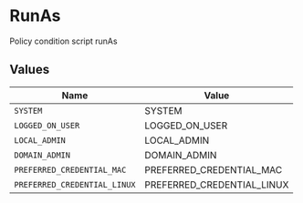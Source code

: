 # RunAs

Policy condition script runAs


## Values

| Name                         | Value                        |
| ---------------------------- | ---------------------------- |
| `SYSTEM`                     | SYSTEM                       |
| `LOGGED_ON_USER`             | LOGGED_ON_USER               |
| `LOCAL_ADMIN`                | LOCAL_ADMIN                  |
| `DOMAIN_ADMIN`               | DOMAIN_ADMIN                 |
| `PREFERRED_CREDENTIAL_MAC`   | PREFERRED_CREDENTIAL_MAC     |
| `PREFERRED_CREDENTIAL_LINUX` | PREFERRED_CREDENTIAL_LINUX   |